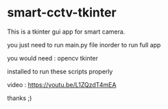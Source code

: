 # smart-cctv-tkinter
This is a tkinter gui app for smart camera.


you just need to run main.py file inorder to run full app 

you would need :
opencv
tkinter

installed to run these scripts properly

video : https://youtu.be/L1ZQzdT4mEA

thanks ;) 


